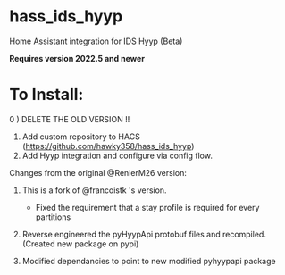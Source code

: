 # hass_ids_hyyp
Home Assistant integration for IDS Hyyp (Beta)

**Requires version 2022.5 and newer**

# To Install:
0 ) DELETE THE OLD VERSION !!
1) Add custom repository to HACS (https://github.com/hawky358/hass_ids_hyyp)
2) Add Hyyp integration and configure via config flow.

Changes from the original @RenierM26 version:

1) This is a fork of @francoistk 's version. 
    - Fixed the requirement that a stay profile is required for every partitions

2) Reverse engineered the pyHyypApi protobuf files and recompiled. (Created new package on pypi)
3) Modified dependancies to point to new modified pyhyypapi package



